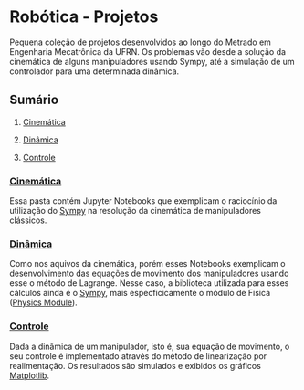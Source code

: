 # Robótica - Projetos

Pequena coleção de projetos desenvolvidos ao longo do Metrado em Engenharia Mecatrônica da UFRN. Os problemas vão desde a solução da cinemática de alguns manipuladores usando Sympy, até a simulação de um controlador para uma determinada dinâmica.

## Sumário

1. [Cinemática](#cinemática)

2. [Dinâmica](#dinâmica)

3. [Controle](#controle)

### [Cinemática](https://github.com/Fernandohf/Robotica-Projetos/tree/master/1-Cinem%C3%A1tica)

Essa pasta contém Jupyter Notebooks que exemplicam o raciocínio da utilização do [Sympy](http://www.sympy.org/pt/index.html) na resolução da cinemática de manipuladores clássicos.

### [Dinâmica](https://github.com/Fernandohf/Robotica-Projetos/tree/master/2-Din%C3%A2mica)

Como nos aquivos da cinemática, porém esses Notebooks exemplicam o desenvolvimento das equações de movimento dos manipuladores usando esse o método de Lagrange. Nesse caso, a biblioteca utilizada para esses cálculos ainda é o [Sympy](http://www.sympy.org/pt/index.html), mais especficicamente o módulo de Fisica ([Physics Module](http://docs.sympy.org/latest/modules/physics/index.html)).

### [Controle](https://github.com/Fernandohf/Robotica-Projetos/tree/master/3-Controle)

Dada a dinâmica de um manipulador, isto é, sua equação de movimento, o seu controle é implementado através do método de linearização por realimentação. Os resultados são simulados e exibidos os gráficos [Matplotlib](https://matplotlib.org/).


